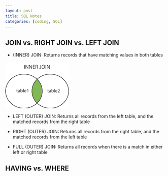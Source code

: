 ```yaml
---
layout: post
title: SQL Notes
categories: [coding, SQL]
---
```



## JOIN vs. RIGHT JOIN vs. LEFT JOIN


* (INNER) JOIN: Returns records that have matching values in both tables

![This is website](/media/inner_join.png "This is website")

* LEFT (OUTER) JOIN: Returns all records from the left table, and the matched records from the right table

* RIGHT (OUTER) JOIN: Returns all records from the right table, and the matched records from the left table

* FULL (OUTER) JOIN: Returns all records when there is a match in either left or right table


## HAVING vs. WHERE


